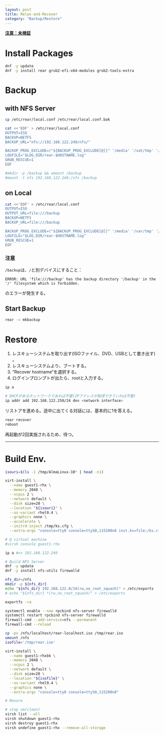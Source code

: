 ```yaml
---
layout: post
title: Relax-and-Recover
category: "Backup/Restore"
---
```


**<u>注意：未検証</u>**

# Install Packages

```sh
dnf -y update
dnf -y install rear grub2-efi-x64-modules grub2-tools-extra
```

# Backup

## with NFS Server

```sh
cp /etc/rear/local.conf /etc/rear/local.conf.bak

cat <<'EOF' > /etc/rear/local.conf
OUTPUT=ISO
BACKUP=NETFS
BACKUP_URL="nfs://192.168.122.249/nfs/"

BACKUP_PROG_EXCLUDE=("${BACKUP_PROG_EXCLUDE[@]}" '/media' '/vat/tmp' '/var/crash' '/kdump')
LOGFILE="$LOG_DIR/rear-$HOSTNAME.log"
GRUB_RESCUE=1
EOF

#mkdir -p /backup && umount /backup
#mount -t nfs 192.168.122.249:/nfs /backup
```

## on Local

```sh
cat <<'EOF' > /etc/rear/local.conf
OUTPUT=ISO
OUTPUT_URL=file:///backup
BACKUP=NETFS
BACKUP_URL=file:///backup

BACKUP_PROG_EXCLUDE=("${BACKUP_PROG_EXCLUDE[@]}" '/media' '/var/tmp' '/var/crash' '/kdump' '/backup')
LOGFILE="$LOG_DIR/rear-$HOSTNAME.log"
GRUB_RESCUE=1
EOF
```

### 注意

`/backup`は、`/`と別デバイスにすること：

```
ERROR: URL 'file:///backup' has the backup directory '/backup' in the '/' filesystem which is forbidden.
```
のエラーが発生する。

## Start Backup

```sh
rear -v mkbackup
```

# Restore

1. レスキューシステムを取り出す(ISOファイル、DVD、USBとして書き出す) 。
1. レスキューシステムより、ブートする。
1. “Recover hostname“を選択する。
1. ログインプロンプトが出たら、rootと入力する。

```sh
ip a

# DHCPがあるネットワークであれば不要(IPアドレスが取得できていれば不要)
ip addr add 192.168.122.250/24 dev <network interface>
```

リストアを進める。途中に出てくる対話には、基本的に1を答える。

```sh
rear recover
reboot
```

再起動が2回実施されるため、待つ。

---

# Build Env.

```sh
isouri=$(ls -1 /tmp/AlmaLinux-10* | head -n1)

virt-install \
  --name guest1-rhx \
  --memory 2048 \
  --vcpus 2 \
  --network default \
  --disk size=20 \
  --location "${isouri}" \
  --os-variant rhel9.4 \
  --graphics none \
  --accelerate \
  --initrd-inject /tmp/ks.cfg \
  --extra-args "console=tty0 console=ttyS0,115200n8 inst.ks=file:/ks.cfg"
```

```sh
# @ virtual machine
#virsh console guest1-rhx

ip a #=> 192.168.122.249

# Build NFS Server
dnf -y update
dnf -y install nfs-utils firewalld

nfs_dir=/nfs
mkdir -p ${nfs_dir}
echo "${nfs_dir} 192.168.122.0/24(rw,no_root_squash)" > /etc/exports
# echo "${nfs_dir} *(rw,no_root_squash)" > /etc/exports

exportfs -ra

systemctl enable --now rpcbind nfs-server firewalld
systemctl restart rpcbind nfs-server firewalld
firewall-cmd --add-service=nfs --permanent
firewall-cmd --reload
```

```sh
cp -pv /nfs/localhost/rear-localhost.iso /tmp/rear.iso
umount /nfs
isofile='/tmp/rear.iso'

virt-install \
  --name guest1-rhxbk \
  --memory 2048 \
  --vcpus 2 \
  --network default \
  --disk size=20 \
  --location "${isofile}" \
  --os-variant rhel9.4 \
  --graphics none \
  --extra-args "console=tty0 console=ttyS0,115200n8"

# Resore

# stop vm(clean)
virsh list --all
virsh shutdown guest1-rhx
virsh destroy guest1-rhx
virsh undefine guest1-rhx --remove-all-storage 
```
